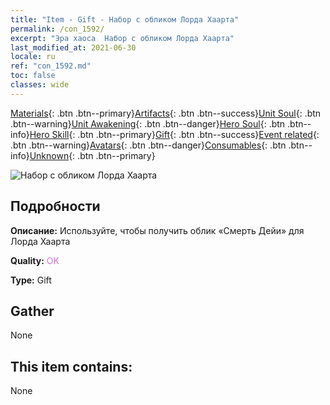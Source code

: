 ```yaml
---
title: "Item - Gift - Набор с обликом Лорда Хаарта"
permalink: /con_1592/
excerpt: "Эра хаоса  Набор с обликом Лорда Хаарта"
last_modified_at: 2021-06-30
locale: ru
ref: "con_1592.md"
toc: false
classes: wide
---
```

 [Materials](/ItemsRU/){: .btn .btn--primary}[Artifacts](/ItemsRU/Artifacts/){: .btn .btn--success}[Unit Soul](/ItemsRU/UnitSoul/){: .btn .btn--warning}[Unit Awakening](/ItemsRU/UnitAwakening/){: .btn .btn--danger}[Hero Soul](/ItemsRU/HeroSoul/){: .btn .btn--info}[Hero Skill](/ItemsRU/HeroSkill/){: .btn .btn--primary}[Gift](/ItemsRU/Gift/){: .btn .btn--success}[Event related](/ItemsRU/Events/){: .btn .btn--warning}[Avatars](/ItemsRU/Avatars/){: .btn .btn--danger}[Consumables](/ItemsRU/Consumables/){: .btn .btn--info}[Unknown](/ItemsRU/Unknown/){: .btn .btn--primary}

 ![Набор с обликом Лорда Хаарта](/images/t/i_907204.png)

## Подробности
 **Описание:** Используйте, чтобы получить облик «Смерть Дейи» для Лорда Хаарта

 **Quality:** <span style="color: #DA70D6">OK</span>

 **Type:** Gift

## Gather

  None

## This item contains:

  None


